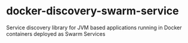 # docker-discovery-swarm-service
Service discovery library for JVM based applications running in Docker containers deployed as Swarm Services
